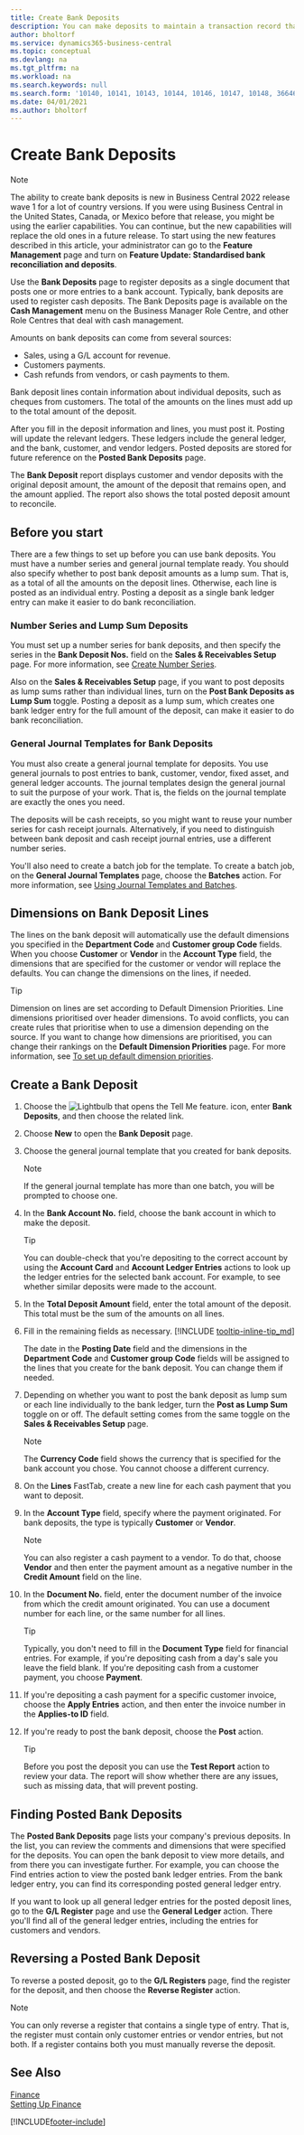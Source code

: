 ```yaml
---
title: Create Bank Deposits
description: You can make deposits to maintain a transaction record that contains information that can be applied to outstanding invoices and CR/Adj notes.
author: bholtorf
ms.service: dynamics365-business-central
ms.topic: conceptual
ms.devlang: na
ms.tgt_pltfrm: na
ms.workload: na
ms.search.keywords: null
ms.search.form: '10140, 10141, 10143, 10144, 10146, 10147, 10148, 36646'
ms.date: 04/01/2021
ms.author: bholtorf
---
```

# <a name="create-bank-deposits"></a><a name="create-bank-deposits"></a><a name="create-bank-deposits"></a>Create Bank Deposits
> [!NOTE]
> The ability to create bank deposits is new in Business Central 2022 release wave 1 for a lot of country versions. If you were using Business Central in the United States, Canada, or Mexico before that release, you might be using the earlier capabilities. You can continue, but the new capabilities will replace the old ones in a future release. To start using the new features described in this article, your administrator can go to the **Feature Management** page and turn on **Feature Update: Standardised bank reconciliation and deposits**.  

Use the **Bank Deposits** page to register deposits as a single document that posts one or more entries to a bank account. Typically, bank deposits are used to register cash deposits. The Bank Deposits page is available on the **Cash Management** menu on the Business Manager Role Centre, and other Role Centres that deal with cash management.

Amounts on bank deposits can come from several sources:

* Sales, using a G/L account for revenue.
* Customers payments.
* Cash refunds from vendors, or cash payments to them. 

Bank deposit lines contain information about individual deposits, such as cheques from customers. The total of the amounts on the lines must add up to the total amount of the deposit.

After you fill in the deposit information and lines, you must post it. Posting will update the relevant ledgers. These ledgers include the general ledger, and the bank, customer, and vendor ledgers. Posted deposits are stored for future reference on the **Posted Bank Deposits** page.

The **Bank Deposit** report displays customer and vendor deposits with the original deposit amount, the amount of the deposit that remains open, and the amount applied. The report also shows the total posted deposit amount to reconcile.

## <a name="before-you-start"></a><a name="before-you-start"></a><a name="before-you-start"></a>Before you start
There are a few things to set up before you can use bank deposits. You must have a number series and general journal template ready. You should also specify whether to post bank deposit amounts as a lump sum. That is, as a total of all the amounts on the deposit lines. Otherwise, each line is posted as an individual entry. Posting a deposit as a single bank ledger entry can make it easier to do bank reconciliation.

### <a name="number-series-and-lump-sum-deposits"></a><a name="number-series-and-lump-sum-deposits"></a><a name="number-series-and-lump-sum-deposits"></a>Number Series and Lump Sum Deposits
You must set up a number series for bank deposits, and then specify the series in the **Bank Deposit Nos.** field on the **Sales & Receivables Setup** page. For more information, see [Create Number Series](ui-create-number-series.md). 

Also on the **Sales & Receivables Setup** page, if you want to post deposits as lump sums rather than individual lines, turn on the **Post Bank Deposits as Lump Sum** toggle. Posting a deposit as a lump sum, which creates one bank ledger entry for the full amount of the deposit, can make it easier to do bank reconciliation.

### <a name="general-journal-templates-for-bank-deposits"></a><a name="general-journal-templates-for-bank-deposits"></a><a name="general-journal-templates-for-bank-deposits"></a>General Journal Templates for Bank Deposits
You must also create a general journal template for deposits. You use general journals to post entries to bank, customer, vendor, fixed asset, and general ledger accounts. The journal templates design the general journal to suit the purpose of your work. That is, the fields on the journal template are exactly the ones you need. 

The deposits will be cash receipts, so you might want to reuse your number series for cash receipt journals. Alternatively, if you need to distinguish between bank deposit and cash receipt journal entries, use a different number series.

You'll also need to create a batch job for the template. To create a batch job, on the **General Journal Templates** page, choose the **Batches** action. For more information, see [Using Journal Templates and Batches](ui-work-general-journals.md#use-journal-templates-and-batches).

## <a name="dimensions-on-bank-deposit-lines"></a><a name="dimensions-on-bank-deposit-lines"></a><a name="dimensions-on-bank-deposit-lines"></a>Dimensions on Bank Deposit Lines
The lines on the bank deposit will automatically use the default dimensions you specified in the **Department Code** and **Customer group Code** fields. When you choose **Customer** or **Vendor** in the **Account Type** field, the dimensions that are specified for the customer or vendor will replace the defaults. You can change the dimensions on the lines, if needed.

> [!TIP]
> Dimension on lines are set according to Default Dimension Priorities. Line dimensions prioritised over header dimensions. To avoid conflicts, you can create rules that prioritise when to use a dimension depending on the source. If you want to change how dimensions are prioritised, you can change their rankings on the **Default Dimension Priorities** page. For more information, see [To set up default dimension priorities](finance-dimensions.md#to-set-up-default-dimension-priorities).

## <a name="create-a-bank-deposit"></a><a name="create-a-bank-deposit"></a><a name="create-a-bank-deposit"></a>Create a Bank Deposit
1. Choose the ![Lightbulb that opens the Tell Me feature.](media/ui-search/search_small.png "Tell me what you want to do") icon, enter **Bank Deposits**, and then choose the related link.
2. Choose **New** to open the **Bank Deposit** page. 
3. Choose the general journal template that you created for bank deposits.  

    > [!NOTE]
    > If the general journal template has more than one batch, you will be prompted to choose one.

4. In the **Bank Account No.** field, choose the bank account in which to make the deposit.

    > [!TIP]
    > You can double-check that you're depositing to the correct account by using the **Account Card** and **Account Ledger Entries** actions to look up the ledger entries for the selected bank account. For example, to see whether similar deposits were made to the account.

5. In the **Total Deposit Amount** field, enter the total amount of the deposit. This total must be the sum of the amounts on all lines.
6. Fill in the remaining fields as necessary. [!INCLUDE [tooltip-inline-tip_md](../archive/SetupAndAdministration/includes/tooltip-inline-tip_md.md)]

    The date in the **Posting Date** field and the dimensions in the **Department Code** and **Customer group Code** fields will be assigned to the lines that you create for the bank deposit. You can change them if needed. 

7. Depending on whether you want to post the bank deposit as lump sum or each line individually to the bank ledger, turn the **Post as Lump Sum** toggle on or off. The default setting comes from the same toggle on the **Sales & Receivables Setup** page.

    > [!NOTE]
    > The **Currency Code** field shows the currency that is specified for the bank account you chose. You cannot choose a different currency.

8. On the **Lines** FastTab, create a new line for each cash payment that you want to deposit.
9. In the **Account Type** field, specify where the payment originated. For bank deposits, the type is typically **Customer** or **Vendor**. 

    > [!NOTE]
    > You can also register a cash payment to a vendor. To do that, choose **Vendor** and then enter the payment amount as a negative number in the **Credit Amount** field on the line. 

10. In the **Document No.** field, enter the document number of the invoice from which the credit amount originated. You can use a document number for each line, or the same number for all lines.

    > [!TIP]
    > Typically, you don't need to fill in the **Document Type** field for financial entries. For example, if you're depositing cash from a day's sale you leave the field blank. If you're depositing cash from a customer payment, you choose **Payment**.

11. If you're depositing a cash payment for a specific customer invoice, choose the **Apply Entries** action, and then enter the invoice number in the **Applies-to ID** field. 
12. If you're ready to post the bank deposit, choose the **Post** action.

    > [!TIP]
    > Before you post the deposit you can use the **Test Report** action to review your data. The report will show whether there are any issues, such as missing data, that will prevent posting.  

## <a name="finding-posted-bank-deposits"></a><a name="finding-posted-bank-deposits"></a><a name="finding-posted-bank-deposits"></a>Finding Posted Bank Deposits
The **Posted Bank Deposits** page lists your company's previous deposits. In the list, you can review the comments and dimensions that were specified for the deposits. You can open the bank deposit to view more details, and from there you can investigate further. For example, you can choose the Find entries action to view the posted bank ledger entries. From the bank ledger entry, you can find its corresponding posted general ledger entry.

If you want to look up all general ledger entries for the posted deposit lines, go to the **G/L Register** page and use the **General Ledger** action. There you'll find all of the general ledger entries, including the entries for customers and vendors.

## <a name="reversing-a-posted-bank-deposit"></a><a name="reversing-a-posted-bank-deposit"></a><a name="reversing-a-posted-bank-deposit"></a>Reversing a Posted Bank Deposit
To reverse a posted deposit, go to the **G/L Registers** page, find the register for the deposit, and then choose the **Reverse Register** action.

> [!NOTE]
> You can only reverse a register that contains a single type of entry. That is, the register must contain only customer entries or vendor entries, but not both. If a register contains both you must manually reverse the deposit.      

## <a name="see-also"></a><a name="see-also"></a><a name="see-also"></a>See Also
[Finance](finance.md)  
[Setting Up Finance](finance.md)  


[!INCLUDE[footer-include](includes/footer-banner.md)]



